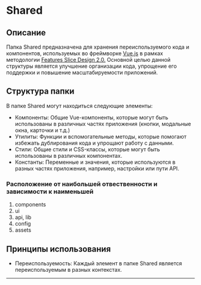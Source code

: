 # Shared

## Описание

Папка Shared предназначена для хранения переиспользуемого кода и компонентов, используемых во фреймворке [Vue.js](https://v3.ru.vuejs.org/) в рамках методологии [Features Slice Design 2.0.](https://feature-sliced.design/ru/) Основной целью данной структуры является улучшение организации кода, упрощение его поддержки и повышение масштабируемости приложений.

## Структура папки

В папке Shared могут находиться следующие элементы:

- Компоненты: Общие Vue-компоненты, которые могут быть использованы в различных частях приложения (кнопки, модальные окна, карточки и т.д.)
- Утилиты: Функции и вспомогательные методы, которые помогают избежать дублирования кода и упрощают работу с данными.
- Стили: Общие стили и CSS-классы, которые могут быть использованы в различных компонентах.
- Константы: Переменные и значения, которые используются в разных частях приложения, например, настройки или пути API.

### Расположение от наибольшей отвественности и зависимости к наименьшей
1. components
1. ui
1. api, lib
1. config
1. assets

## Принципы использования

- Переиспользуемость: Каждый элемент в папке Shared является переиспользуемым в разных контекстах.

---
